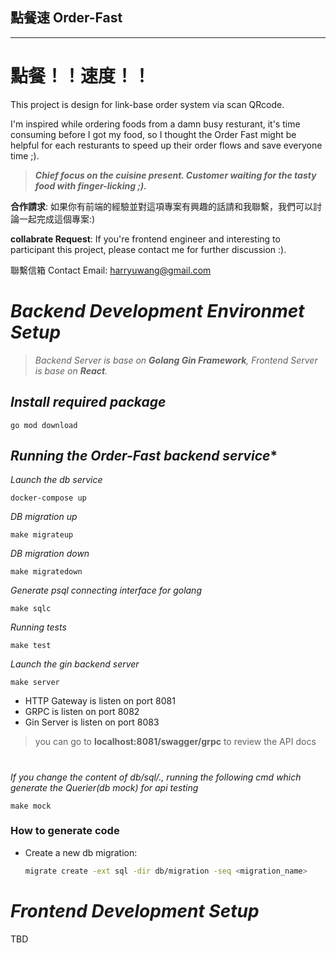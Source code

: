
## 點餐速 Order-Fast
---
# 點餐！！速度！！

This project is design for link-base order system via scan QRcode.

 I'm inspired while ordering foods from a damn busy resturant, it's time consuming before I got my food, so I thought the Order Fast might be helpful for each resturants to speed up their order flows and save everyone time ;).


> ***Chief focus on the cuisine present. Customer waiting for the tasty food with finger-licking ;).***

**合作請求**: 如果你有前端的經驗並對這項專案有興趣的話請和我聯繫，我們可以討論一起完成這個專案:)

**collabrate Request**: If you're frontend engineer and interesting to participant this project, please contact me for further discussion :).

聯繫信箱 Contact Email: harryuwang@gmail.com


# ***Backend Development Environmet Setup***

 >*Backend Server is base on **Golang Gin Framework**, Frontend Server is base on **React**.*

## *Install required package*
```
go mod download
```
## *Running the Order-Fast backend service**
*Launch the db service*
```
docker-compose up
```
*DB migration up*
```
make migrateup
```
*DB migration down*
```
make migratedown
```
*Generate psql connecting interface for golang*
```
make sqlc
```
*Running tests*
```
make test
```
*Launch the gin backend server*
```
make server
```


- HTTP Gateway is listen on port 8081
- GRPC is listen on port 8082
- Gin Server is listen on port 8083
> you can go to **localhost:8081/swagger/grpc** to review the API docs

#

*If you change the content of db/sql/., running the following cmd which generate the Querier(db mock) for api testing*
```
make mock
```

### How to generate code
- Create a new db migration:

	```bash
	migrate create -ext sql -dir db/migration -seq <migration_name>
	```
###
# ***Frontend Development Setup***
TBD
